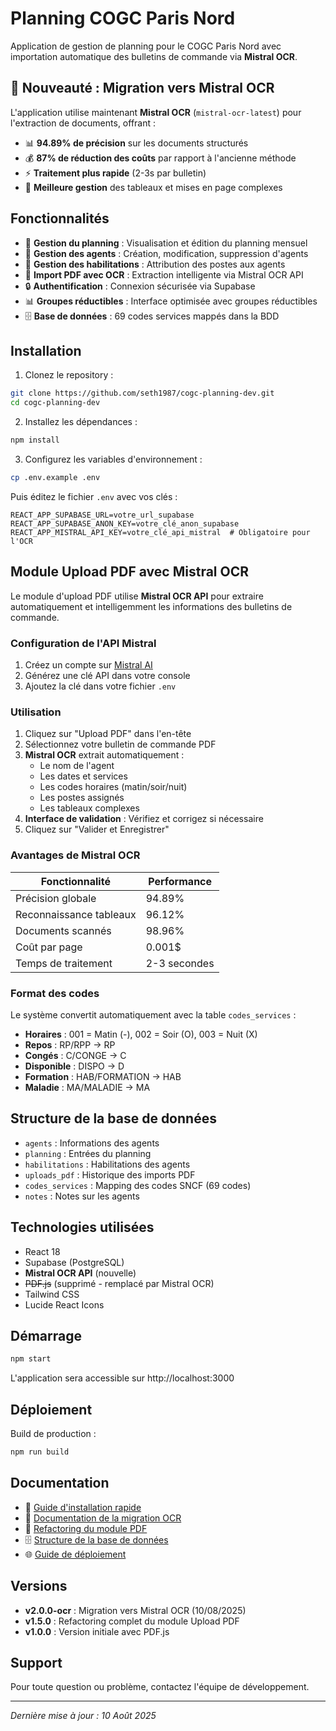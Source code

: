 # Planning COGC Paris Nord

Application de gestion de planning pour le COGC Paris Nord avec importation automatique des bulletins de commande via **Mistral OCR**.

## 🚀 Nouveauté : Migration vers Mistral OCR

L'application utilise maintenant **Mistral OCR** (`mistral-ocr-latest`) pour l'extraction de documents, offrant :
- 📊 **94.89% de précision** sur les documents structurés
- 💰 **87% de réduction des coûts** par rapport à l'ancienne méthode
- ⚡ **Traitement plus rapide** (2-3s par bulletin)
- 🎯 **Meilleure gestion** des tableaux et mises en page complexes

## Fonctionnalités

- 📅 **Gestion du planning** : Visualisation et édition du planning mensuel
- 👥 **Gestion des agents** : Création, modification, suppression d'agents
- 🎯 **Gestion des habilitations** : Attribution des postes aux agents
- 📄 **Import PDF avec OCR** : Extraction intelligente via Mistral OCR API
- 🔒 **Authentification** : Connexion sécurisée via Supabase
- 📊 **Groupes réductibles** : Interface optimisée avec groupes réductibles
- 🗄️ **Base de données** : 69 codes services mappés dans la BDD

## Installation

1. Clonez le repository :
```bash
git clone https://github.com/seth1987/cogc-planning-dev.git
cd cogc-planning-dev
```

2. Installez les dépendances :
```bash
npm install
```

3. Configurez les variables d'environnement :
```bash
cp .env.example .env
```

Puis éditez le fichier `.env` avec vos clés :
```
REACT_APP_SUPABASE_URL=votre_url_supabase
REACT_APP_SUPABASE_ANON_KEY=votre_clé_anon_supabase
REACT_APP_MISTRAL_API_KEY=votre_clé_api_mistral  # Obligatoire pour l'OCR
```

## Module Upload PDF avec Mistral OCR

Le module d'upload PDF utilise **Mistral OCR API** pour extraire automatiquement et intelligemment les informations des bulletins de commande.

### Configuration de l'API Mistral

1. Créez un compte sur [Mistral AI](https://console.mistral.ai/)
2. Générez une clé API dans votre console
3. Ajoutez la clé dans votre fichier `.env`

### Utilisation

1. Cliquez sur "Upload PDF" dans l'en-tête
2. Sélectionnez votre bulletin de commande PDF
3. **Mistral OCR** extrait automatiquement :
   - Le nom de l'agent
   - Les dates et services
   - Les codes horaires (matin/soir/nuit)
   - Les postes assignés
   - Les tableaux complexes
4. **Interface de validation** : Vérifiez et corrigez si nécessaire
5. Cliquez sur "Valider et Enregistrer"

### Avantages de Mistral OCR

| Fonctionnalité | Performance |
|----------------|-------------|
| Précision globale | 94.89% |
| Reconnaissance tableaux | 96.12% |
| Documents scannés | 98.96% |
| Coût par page | 0.001$ |
| Temps de traitement | 2-3 secondes |

### Format des codes

Le système convertit automatiquement avec la table `codes_services` :
- **Horaires** : 001 = Matin (-), 002 = Soir (O), 003 = Nuit (X)
- **Repos** : RP/RPP → RP
- **Congés** : C/CONGE → C
- **Disponible** : DISPO → D
- **Formation** : HAB/FORMATION → HAB
- **Maladie** : MA/MALADIE → MA

## Structure de la base de données

- `agents` : Informations des agents
- `planning` : Entrées du planning
- `habilitations` : Habilitations des agents
- `uploads_pdf` : Historique des imports PDF
- `codes_services` : Mapping des codes SNCF (69 codes)
- `notes` : Notes sur les agents

## Technologies utilisées

- React 18
- Supabase (PostgreSQL)
- **Mistral OCR API** (nouvelle)
- ~~PDF.js~~ (supprimé - remplacé par Mistral OCR)
- Tailwind CSS
- Lucide React Icons

## Démarrage

```bash
npm start
```

L'application sera accessible sur http://localhost:3000

## Déploiement

Build de production :
```bash
npm run build
```

## Documentation

- 📖 [Guide d'installation rapide](INSTALLATION_RAPIDE.md)
- 🚀 [Documentation de la migration OCR](MIGRATION_MISTRAL_OCR.md)
- 🔄 [Refactoring du module PDF](REFACTORING_UPLOAD_PDF.md)
- 🗄️ [Structure de la base de données](DATABASE.md)
- 🌐 [Guide de déploiement](DEPLOYMENT.md)

## Versions

- **v2.0.0-ocr** : Migration vers Mistral OCR (10/08/2025)
- **v1.5.0** : Refactoring complet du module Upload PDF
- **v1.0.0** : Version initiale avec PDF.js

## Support

Pour toute question ou problème, contactez l'équipe de développement.

---

*Dernière mise à jour : 10 Août 2025*